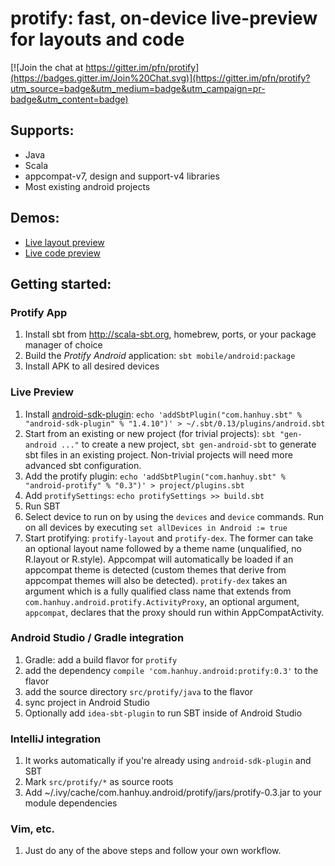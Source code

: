 # protify: fast, on-device live-preview for layouts and code

[![Join the chat at https://gitter.im/pfn/protify](https://badges.gitter.im/Join%20Chat.svg)](https://gitter.im/pfn/protify?utm_source=badge&utm_medium=badge&utm_campaign=pr-badge&utm_content=badge)

## Supports:

* Java
* Scala
* appcompat-v7, design and support-v4 libraries
* Most existing android projects

## Demos:

* [Live layout preview](https://www.youtube.com/watch?v=sgT9RA4SONU)
* [Live code preview](https://youtu.be/g63I87UZ6bg?t=3m10s)

## Getting started:

### Protify App

1. Install sbt from http://scala-sbt.org, homebrew, ports, or your
   package manager of choice
2. Build the *Protify* *Android* application: `sbt mobile/android:package`
3. Install APK to all desired devices

### Live Preview

1. Install [android-sdk-plugin](https://github.com/pfn/android-sdk-plugin):
   `echo 'addSbtPlugin("com.hanhuy.sbt" % "android-sdk-plugin" % "1.4.10")' > ~/.sbt/0.13/plugins/android.sbt`
2. Start from an existing or new project (for trivial projects):
   `sbt "gen-android ..."` to create a new project, `sbt gen-android-sbt` to
   generate sbt files in an existing project. Non-trivial projects will need
   more advanced sbt configuration.
3. Add the protify plugin:
   `echo 'addSbtPlugin("com.hanhuy.sbt" % "android-protify" % "0.3")' > project/plugins.sbt`
4. Add `protifySettings`: `echo protifySettings >> build.sbt`
5. Run SBT
6. Select device to run on by using the `devices` and `device` commands. Run
   on all devices by executing `set allDevices in Android := true`
7. Start protifying: `protify-layout` and `protify-dex`. The former can take an
   optional layout name followed by a theme name (unqualified, no R.layout or
   R.style). Appcompat will automatically be loaded if an appcompat theme is
   detected (custom themes that derive from appcompat themes will also be
   detected). `protify-dex` takes an argument which is a fully qualified class
   name that extends from `com.hanhuy.android.protify.ActivityProxy`, an
   optional argument, `appcompat`, declares that the proxy should run within
   AppCompatActivity.

### Android Studio / Gradle integration

1. Gradle: add a build flavor for `protify`
2. add the dependency `compile 'com.hanhuy.android:protify:0.3'` to the flavor
3. add the source directory `src/protify/java` to the flavor
4. sync project in Android Studio
5. Optionally add `idea-sbt-plugin` to run SBT inside of Android Studio

### IntelliJ integration

1. It works automatically if you're already using `android-sdk-plugin` and SBT
2. Mark `src/protify/*` as source roots
3. Add ~/.ivy/cache/com.hanhuy.android/protify/jars/protify-0.3.jar to your
   module dependencies

### Vim, etc.

1. Just do any of the above steps and follow your own workflow.
